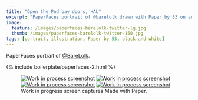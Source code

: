 ```yaml
---
title: "Open the Pod bay doors, HAL"
excerpt: "PaperFaces portrait of @barelolk drawn with Paper by 53 on an iPad."
image: 
  feature: /images/paperfaces-barelolk-twitter-lg.jpg
  thumb: /images/paperfaces-barelolk-twitter-150.jpg
tags: [portrait, illustration, Paper by 53, black and white]
---
```


PaperFaces portrait of [@BareLolk](http://twitter.com/BareLolk).

{% include boilerplate/paperfaces-2.html %}

<figure class="third">
	<a href="{{ site.url }}/images/paperfaces-barelolk-process-1-lg.jpg"><img src="{{ site.url }}/images/paperfaces-barelolk-process-1-600.jpg" alt="Work in process screenshot"></a>
	<a href="{{ site.url }}/images/paperfaces-barelolk-process-2-lg.jpg"><img src="{{ site.url }}/images/paperfaces-barelolk-process-2-600.jpg" alt="Work in process screenshot"></a>
	<a href="{{ site.url }}/images/paperfaces-barelolk-process-3-lg.jpg"><img src="{{ site.url }}/images/paperfaces-barelolk-process-3-600.jpg" alt="Work in process screenshot"></a>
	<a href="{{ site.url }}/images/paperfaces-barelolk-process-4-lg.jpg"><img src="{{ site.url }}/images/paperfaces-barelolk-process-4-600.jpg" alt="Work in process screenshot"></a>
	<figcaption>Work in progress screen captures Made with Paper.</figcaption>
</figure>
